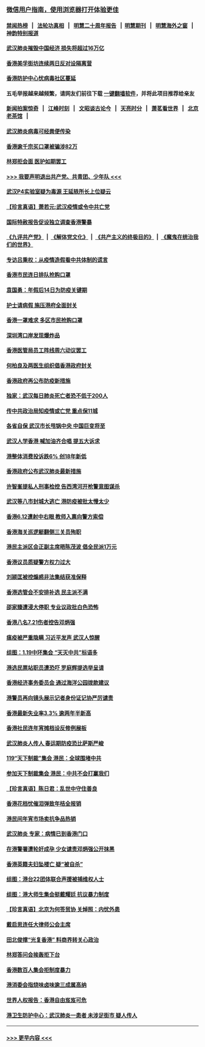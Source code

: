 ### [微信用户指南，使用浏览器打开体验更佳](https://github.com/gfw-breaker/banned-news1/blob/master/indexes/wechat-guide.md?t=0)
#### [禁闻热榜](热点新闻.md?t=0)  &nbsp;&nbsp;|&nbsp;&nbsp; [法轮功真相](https://github.com/gfw-breaker/truth/blob/master/README.md?t=0) &nbsp;&nbsp;|&nbsp;&nbsp; [明慧二十周年报告](https://github.com/gfw-breaker/mh-reports/blob/master/README.md?t=0) &nbsp;&nbsp;|&nbsp;&nbsp;[明慧期刊](https://github.com/gfw-breaker/mh-qikan) &nbsp;&nbsp;|&nbsp;&nbsp; [明慧海外之窗](https://github.com/gfw-breaker/mh-news/blob/master/README.md?t=0) &nbsp;&nbsp;|&nbsp;&nbsp; [神韵特别报道](https://github.com/gfw-breaker/mh-news/blob/master/shenyun.md?t=0)
#### [武汉肺炎摧毁中国经济 损失将超过16万亿](../pages/nsc415/n11839723.md?t=02040201) 
#### [香港美孚街坊连续两日反对设隔离营](../pages/nsc415/n11839962.md?t=02040201) 
#### [香港防护中心忧病毒社区蔓延](../pages/nsc415/n11839933.md?t=02040201) 
#### 五毛举报越来越频繁，请网友们前往下载 [一键翻墙软件](https://github.com/gfw-breaker/ssr-accounts)，并将此项目推荐给亲友
#### [新闻拍案惊奇](https://github.com/gfw-breaker/banned-news1/blob/master/pages/link4.md) &nbsp;&nbsp;|&nbsp;&nbsp; [江峰时刻](https://github.com/gfw-breaker/banned-news1/blob/master/pages/link4.md) &nbsp;&nbsp;|&nbsp;&nbsp; [文昭谈古论今](https://github.com/gfw-breaker/banned-news1/blob/master/pages/link4.md) &nbsp;&nbsp;|&nbsp;&nbsp; [天亮时分](https://github.com/gfw-breaker/banned-news1/blob/master/pages/link4.md) &nbsp;&nbsp;|&nbsp;&nbsp; [萧茗看世界](https://github.com/gfw-breaker/banned-news1/blob/master/pages/link4.md) &nbsp;&nbsp;|&nbsp;&nbsp; [北京老茶馆](https://github.com/gfw-breaker/banned-news1/blob/master/pages/link4.md) &nbsp;&nbsp;|&nbsp;&nbsp; 
#### [武汉肺炎病毒可经粪便传染](../pages/nsc415/n11839939.md?t=02040201) 
#### [香港逾千宗买口罩被骗涉82万](../pages/nsc415/n11839914.md?t=02040201) 
#### [林郑拒会面 医护如期罢工](../pages/nsc415/n11839892.md?t=02040201) 
#### [>>> 我要声明退出共产党、共青团、少年队 <<<](https://github.com/begood0513/goodnews/blob/master/quit/letter.md) 
#### [武汉P4实验室疑为毒源 王延轶所长上位疑云](../pages/nsc415/n11835543.md?t=02040201) 
#### [【珍言真语】萧若元:武汉疫情或令中共亡党](../pages/nsc415/n11829394.md?t=02040201) 
#### [国际特赦报告促设独立调查香港警暴](../pages/nsc415/n11833845.md?t=02040201) 
#### [《九评共产党》](https://github.com/begood0513/9ping.md/blob/master/README.md) &nbsp;|&nbsp; [《解体党文化》](../../../../jtdwh.md/blob/master/README.md)  &nbsp;|&nbsp; [《共产主义的终极目的》](../../../../gczydzjmd.md/blob/master/README.md) &nbsp;|&nbsp; [《魔鬼在统治我们的世界》](../../../../mgztzwmdsj.md/blob/master/README.md) 
#### [专访吕秉权：从疫情造假看中共体制的谎言](../pages/nsc415/n11833813.md?t=02040201) 
#### [香港市民连日排队抢购口罩](../pages/nsc415/n11833794.md?t=02040201) 
#### [袁国勇：年假后14日为防疫关键期](../pages/nsc415/n11831088.md?t=02040201) 
#### [护士请病假 施压港府全面封关](../pages/nsc415/n11831030.md?t=02040201) 
#### [香港一罩难求 多区市民抢购口罩](../pages/nsc415/n11831002.md?t=02040201) 
#### [深圳湾口岸发现爆炸品](../pages/nsc415/n11828802.md?t=02040201) 
#### [香港医管局员工阵线周六动议罢工](../pages/nsc415/n11828762.md?t=02040201) 
#### [何柏良及两医生组织倡香港政府封关](../pages/nsc415/n11828749.md?t=02040201) 
#### [香港政府再公布防疫新措施](../pages/nsc415/n11828716.md?t=02040201) 
#### [独家：武汉每日肺炎死亡者恐不低于200人](../pages/nsc415/n11828240.md?t=02040201) 
#### [传中共政治局知疫情或亡党 重点保11城](../pages/nsc415/n11828145.md?t=02040201) 
#### [各省自保 武汉市长甩锅中央 中国巨变将至](../pages/nsc415/n11828021.md?t=02040201) 
#### [武汉人学香港 喊加油齐合唱 提五大诉求](../pages/nsc415/n11827046.md?t=02040201) 
#### [港整体消费投诉跌6% 创18年新低](../pages/nsc415/n11817280.md?t=02040201) 
#### [香港政府公布武汉肺炎最新措施](../pages/nsc415/n11817152.md?t=02040201) 
#### [许智峯提私人刑事检控 告西湾河开枪警意图谋杀](../pages/nsc415/n11817132.md?t=02040201) 
#### [武汉等八市封城大逃亡 港防疫被批太慢太少](../pages/nsc415/n11817058.md?t=02040201) 
#### [香港6.12遭射中右眼 教师入禀向警方索偿](../pages/nsc415/n11814678.md?t=02040201) 
#### [香港海关巡逻艇翻侧三关员殉职](../pages/nsc415/n11814604.md?t=02040201) 
#### [港民主派区会正副主席晤陈茂波 倡全民派1万元](../pages/nsc415/n11814582.md?t=02040201) 
#### [香港议员质疑警方权力过大](../pages/nsc415/n11814560.md?t=02040201) 
#### [刘颕匡被控煽惑非法集结获准保释](../pages/nsc415/n11811727.md?t=02040201) 
#### [香港选管会不安排补选 民主派不满](../pages/nsc415/n11811691.md?t=02040201) 
#### [邵家臻遭浸大停职 专业议政批白色恐怖](../pages/nsc415/n11811670.md?t=02040201) 
#### [香港八名7.21伤者控告邓炳强](../pages/nsc415/n11811623.md?t=02040201) 
#### [瘟疫被严重隐瞒 习近平发声 武汉人惊醒](../pages/nsc415/n11811186.md?t=02040201) 
#### [组图：1.19中环集会 “天灭中共”标语多](../pages/nsc415/n11809514.md?t=02040201) 
#### [港选民票站职员遭恐吓 罗庭辉提选举呈请](../pages/nsc415/n11808914.md?t=02040201) 
#### [香港经济事务委员会 通过海洋公园拨款建议](../pages/nsc415/n11808906.md?t=02040201) 
#### [港警员再向镜头展示记者身份证记协严厉谴责](../pages/nsc415/n11808888.md?t=02040201) 
#### [香港最新失业率3.3% 逾两年半新高](../pages/nsc415/n11808887.md?t=02040201) 
#### [香港社民连年宵摊档设反修例展板](../pages/nsc415/n11808857.md?t=02040201) 
#### [武汉肺炎人传人 春运期防疫恐比萨斯严峻](../pages/nsc415/n11808739.md?t=02040201) 
#### [119“天下制裁”集会 港民：全球围堵中共](../pages/nsc415/n11806318.md?t=02040201) 
#### [参加天下制裁集会 港民：中共不会打赢我们](../pages/nsc415/n11806596.md?t=02040201) 
#### [【珍言真语】陈日君：乱世中守住善良](../pages/nsc415/n11806247.md?t=02040201) 
#### [香港花档忧催泪弹致年桔全报销](../pages/nsc415/n11806130.md?t=02040201) 
#### [港民间年宵市场卖抗争品热销](../pages/nsc415/n11806073.md?t=02040201) 
#### [武汉肺炎 专家：病情已到香港门口](../pages/nsc415/n11806020.md?t=02040201) 
#### [在港警署遭轮奸成孕 少女谴责邓炳强公开抹黑](../pages/nsc415/n11805981.md?t=02040201) 
#### [香港英籍夫妇坠楼亡 疑“被自杀”](../pages/nsc415/n11805937.md?t=02040201) 
#### [组图：港台22团体联合声援被捕维权人士](../pages/nsc415/n11801834.md?t=02040201) 
#### [组图：港大师生集会挺戴耀廷 抗议暴力制度](../pages/nsc415/n11799298.md?t=02040201) 
#### [【珍言真语】北京为何签贸协 关焯照：内忧外患](../pages/nsc415/n11799790.md?t=02040201) 
#### [戴启思连任大律师公会主席](../pages/nsc415/n11799306.md?t=02040201) 
#### [田北俊撑“光复香港” 料商界转关心政治](../pages/nsc415/n11799287.md?t=02040201) 
#### [林郑答问会挨轰拒下台](../pages/nsc415/n11799261.md?t=02040201) 
#### [香港数百人集会拒制度暴力](../pages/nsc415/n11796941.md?t=02040201) 
#### [港消委会指烧味卤味逾三成属高纳](../pages/nsc415/n11796815.md?t=02040201) 
#### [世界人权报告：香港自由岌岌可危](../pages/nsc415/n11796873.md?t=02040201) 
#### [港卫生防护中心：武汉肺炎一患者 未涉足街市 疑人传人](../pages/nsc415/n11796789.md?t=02040201) 

----
#### [ >>> 更早内容 <<< ](../indexes/nsc415-earlier.md)
